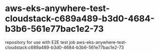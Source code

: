 # aws-eks-anywhere-test-cloudstack-c689a489-b3d0-4684-b3b6-561e77bac1e2-73
repository for use with E2E test job aws-eks-anywhere-test-cloudstack:c689a489-b3d0-4684-b3b6-561e77bac1e2-73
